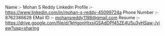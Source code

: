 Name :- Mohan S Reddy
Linkedin Profile :- https://www.linkedin.com/in/mohan-s-reddy-45099724a
Phone Number :- 8762386628
EMail ID :- mohansreddy1198@gmail.com
Resume :- https://drive.google.com/file/d/1kHgonHtxsiGSAdDPf45ZE4U5u3yHSaw-/view?usp=sharing
